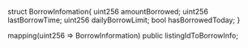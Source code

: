 
struct BorrowInfomation{
    uint256 amountBorrowed;
    uint256 lastBorrowTime;
    uint256 dailyBorrowLimit;
    bool hasBorrowedToday;
}

mapping(uint256 => BorrowInformation) public listingIdToBorrowInfo;

